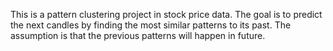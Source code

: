 This is a pattern clustering project in stock price data.
The goal is to predict the next candles by finding the most similar patterns to its past.
The assumption is that the previous patterns will happen in future.
